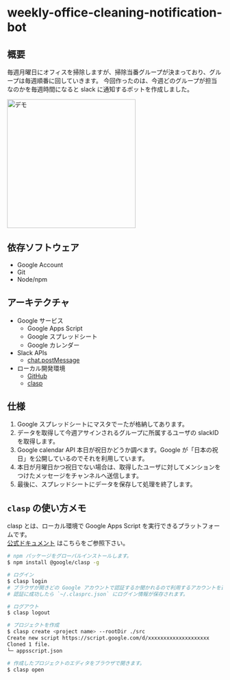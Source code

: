 # weekly-office-cleaning-notification-bot

## 概要
毎週月曜日にオフィスを掃除しますが、掃除当番グループが決まっており、グループは毎週順番に回していきます。
今回作ったのは、今週どのグループが担当なのかを毎週時間になると slack に通知するボットを作成しました。

<img alt="デモ" width="300" src="https://user-images.githubusercontent.com/38056766/75618359-506e5080-5bb0-11ea-8945-4710a729b51a.png">

## 依存ソフトウェア
- Google Account
- Git
- Node/npm

## アーキテクチャ
- Google サービス
    - Google Apps Script
    - Google スプレッドシート
    - Google カレンダー
- Slack APIs
    - [chat.postMessage](https://api.slack.com/methods/chat.postMessage)
- ローカル開発環境
    - [GitHub](https://github.com)
    - [clasp](https://github.com/google/clasp)

## 仕様
1. Google スプレッドシートにマスタでーたが格納してあります。
2. データを取得して今週アサインされるグループに所属するユーザの slackID を取得します。
3. Google calendar API 本日が祝日かどうか調べます。Google が「日本の祝日」を公開しているのでそれを利用しています。
4. 本日が月曜日かつ祝日でない場合は、取得したユーザに対してメンションをつけたメッセージをチャンネルへ送信します。
5. 最後に、スプレッドシートにデータを保存して処理を終了します。

## `clasp` の使い方メモ
clasp とは、ローカル環境で Google Apps Script を実行できるプラットフォームです。<br>
[公式ドキュメント](https://developers.google.com/apps-script/guides/clasp) はこちらをご参照下さい。

```sh
# npm パッケージをグローバルインストールします。
$ npm install @google/clasp -g 

# ログイン
$ clasp login
# ブラウザが開きどの Google アカウントで認証するか聞かれるので利用するアカウントを選択します。
# 認証に成功したら `~/.clasprc.json` にログイン情報が保存されます。

# ログアウト
$ clasp logout

# プロジェクトを作成
$ clasp create <project name> --rootDir ./src
Create new script https://script.google.com/d/xxxxxxxxxxxxxxxxxxxx
Cloned 1 file.
└─ appsscript.json

# 作成したプロジェクトのエディタをブラウザで開きます。
$ clasp open
```
